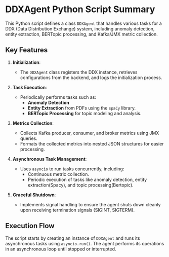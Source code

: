 # DDXAgent Python Script Summary

This Python script defines a class `DDXAgent` that handles various tasks for a DDX (Data Distribution Exchange) system, including anomaly detection, entity extraction, BERTopic processing, and Kafka/JMX metric collection.

## Key Features

1. **Initialization**:
   - The `DDXAgent` class registers the DDX instance, retrieves configurations from the backend, and logs the initialization process.


2. **Task Execution**:
   - Periodically performs tasks such as:
     - **Anomaly Detection**
     - **Entity Extraction** from PDFs using the `spaCy` library.
     - **BERTopic Processing** for topic modeling and analysis.

3. **Metrics Collection**:
   - Collects Kafka producer, consumer, and broker metrics using JMX queries.
   - Formats the collected metrics into nested JSON structures for easier processing.

4. **Asynchronous Task Management**:
   - Uses `asyncio` to run tasks concurrently, including:
     - Continuous metric collection.
     - Periodic execution of tasks like anomaly detection, entity extraction(Spacy), and topic processing(Bertopic).

5. **Graceful Shutdown**:
   - Implements signal handling to ensure the agent shuts down cleanly upon receiving termination signals (SIGINT, SIGTERM).

## Execution Flow

The script starts by creating an instance of `DDXAgent` and runs its asynchronous tasks using `asyncio.run()`. The agent performs its operations in an asynchronous loop until stopped or interrupted.

